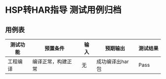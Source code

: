 # HSP转HAR指导 测试用例归档

## 用例表

| 测试功能   | 预置条件       | 输入    | 预期输出      |测试结果|
|--------|------------|-------|-----------|--------------------------------|
| 工程编译    | 	编译正常，构建正常 | 	无	         | 成功编译出har包 |Pass|